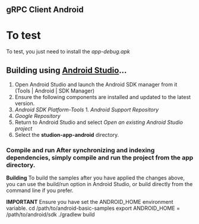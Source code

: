 ## gRPC Client Android

# To test

To test, you just need to install the *app-debug.apk*

## Building using [Android Studio](https://developer.android.com/studio/)...
1. Open Android Studio and launch the Android SDK manager from it (Tools | Android | SDK Manager)
1. Ensure the following components are installed and updated to the latest version.
 1. *Android SDK Platform-Tools* 1. *Android Support Repository*
 1. *Google Repository*
 1. Return to Android Studio and select *Open an existing Android Studio project*
 1. Select the **studion-app-android** directory.

### Compile and run After synchronizing and indexing dependencies, simply compile and run the project from the **app** directory.

**Building** To build the samples after you have applied the changes above, you can use the build/run option in Android Studio, or build directly from the command line if you prefer.

**IMPORTANT** Ensure you have set the ANDROID_HOME environment variable. cd /path/to/android-basic-samples export ANDROID_HOME = /path/to/android/sdk ./gradlew build
